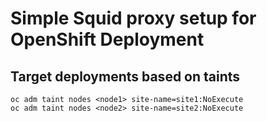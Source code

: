 # Simple Squid proxy setup for OpenShift Deployment

## Target deployments based on taints

```
oc adm taint nodes <node1> site-name=site1:NoExecute
oc adm taint nodes <node2> site-name=site2:NoExecute
```

